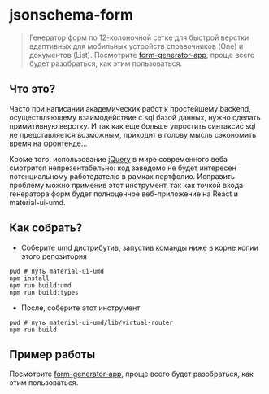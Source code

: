 # jsonschema-form

> Генератор форм по 12-колоночной сетке для быстрой верстки адаптивных для мобильных устройств справочников (One) и документов (List). Посмотрите [form-generator-app](../../packages/form-generator-app), проще всего будет разобраться, как этим пользоваться.

## Что это?

Часто при написании академических работ к простейшему backend, осуществляющему взаимодействие с sql базой данных, нужно сделать примитивную верстку. И так как еще больше упростить синтаксис sql не представляется возможным,
приходит в голову мысль сэкономить время на фронтенде...

Кроме того, использование [jQuery](https://jquery.com/) в мире современного веба смотрится непрезентабельно: код заведомо не будет интересен потенциальному работодателю в рамках портфолио. Исправить проблему можно применив этот инструмент, так как точкой входа генератора форм будет полноценное веб-приложение на React и material-ui-umd.

## Как собрать?

 - Соберите umd дистрибутив, запустив команды ниже в корне копии этого репозитория

```
pwd # путь material-ui-umd
npm install
npm run build:umd
npm run build:types
```

 - После, соберите этот инструмент

```
pwd # путь material-ui-umd/lib/virtual-router
npm run build
```

## Пример работы

Посмотрите [form-generator-app](../../packages/form-generator-app), проще всего будет разобраться, как этим пользоваться.
